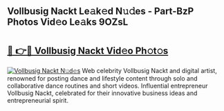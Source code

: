 ## Vollbusig Nackt Le𝚊k𝚎d N𝚞𝚍es - Part-BzP Photos Vid𝚎o Le𝚊ks 9OZsL

# <h2><a href="http://fbajok.evod.top/?m=Vollbusig+Nackt">🔗 👉🔴 Vollbusig Nackt Vid𝚎o Ph𝚘t𝚘s</a></h2>

[![Vollbusig Nackt N𝚞d𝚎s](https://i.imgur.com/8V9OHl7.gif)](http://fbajok.evod.top/?m=Vollbusig+Nackt)
Web celebrity Vollbusig Nackt and digital artist, renowned for posting dance and lifestyle content through solo and collaborative dance routines and short videos. Influential entrepreneur Vollbusig Nackt, celebrated for their innovative business ideas and entrepreneurial spirit. 
